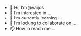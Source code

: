 - 👋 Hi, I’m @vaijos
- 👀 I’m interested in ...
- 🌱 I’m currently learning ...
- 💞️ I’m looking to collaborate on ...
- 📫 How to reach me ...

<!---
vaijos/vaijos is a ✨ special ✨ repository because its `README.md` (this file) appears on your GitHub profile.
You can click the Preview link to take a look at your changes.
--->
